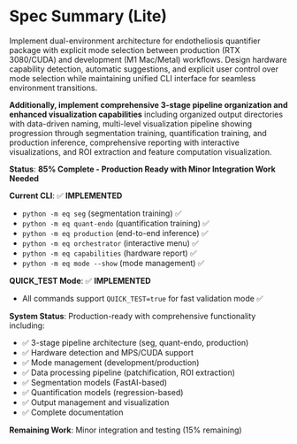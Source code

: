 # Spec Summary (Lite)

Implement dual-environment architecture for endotheliosis quantifier package with explicit mode selection between production (RTX 3080/CUDA) and development (M1 Mac/Metal) workflows. Design hardware capability detection, automatic suggestions, and explicit user control over mode selection while maintaining unified CLI interface for seamless environment transitions.

**Additionally, implement comprehensive 3-stage pipeline organization and enhanced visualization capabilities** including organized output directories with data-driven naming, multi-level visualization pipeline showing progression through segmentation training, quantification training, and production inference, comprehensive reporting with interactive visualizations, and ROI extraction and feature computation visualization.

**Status**: **85% Complete - Production Ready with Minor Integration Work Needed**

**Current CLI**: ✅ **IMPLEMENTED**
- `python -m eq seg` (segmentation training) ✅
- `python -m eq quant-endo` (quantification training) ✅
- `python -m eq production` (end-to-end inference) ✅
- `python -m eq orchestrator` (interactive menu) ✅
- `python -m eq capabilities` (hardware report) ✅
- `python -m eq mode --show` (mode management) ✅

**QUICK_TEST Mode**: ✅ **IMPLEMENTED**
- All commands support `QUICK_TEST=true` for fast validation mode ✅

**System Status**: Production-ready with comprehensive functionality including:
- ✅ 3-stage pipeline architecture (seg, quant-endo, production)
- ✅ Hardware detection and MPS/CUDA support
- ✅ Mode management (development/production)
- ✅ Data processing pipeline (patchification, ROI extraction)
- ✅ Segmentation models (FastAI-based)
- ✅ Quantification models (regression-based)
- ✅ Output management and visualization
- ✅ Complete documentation

**Remaining Work**: Minor integration and testing (15% remaining)
